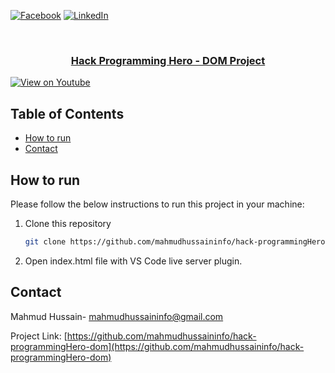 [![Facebook][facebook-shield]][facebook-url]
[![LinkedIn][linkedin-shield]][linkedin-url]

<!-- PROJECT LOGO -->
<br />
<p align="center">
  <h3 align="center"><a href="https://github.com/mahmudhussaininfo/hack-programmingHero-dom">Hack Programming Hero - DOM Project</a></h3>

[![View on Youtube](http://img.youtube.com/vi/_WuDDnZMRiE/0.jpg)](http://www.youtube.com/watch?v=_WuDDnZMRiE)

<!-- TABLE OF CONTENTS -->

## Table of Contents

- [How to run](#how-to-run)
- [Contact](#contact)

<!-- HOW TO RUN -->

## How to run

Please follow the below instructions to run this project in your machine:

1. Clone this repository
   ```sh
   git clone https://github.com/mahmudhussaininfo/hack-programmingHero-dom
   ```
2. Open index.html file with VS Code live server plugin.

<!-- CONTACT -->

## Contact

Mahmud Hussain- [mahmudhussaininfo@gmail.com](mailto:mahmudhussaininfo@gmail.com)

Project Link: [https://github.com/mahmudhussaininfo/hack-programmingHero-dom](https://github.com/mahmudhussaininfo/hack-programmingHero-dom)

<!-- MARKDOWN LINKS & IMAGES -->

[facebook-shield]: https://img.shields.io/badge/-Facebook-black.svg?style=flat-square&logo=facebook&color=555&logoColor=white
[facebook-url]: https://facebook.com/mahmudhussain76
[linkedin-shield]: https://img.shields.io/badge/-LinkedIn-black.svg?style=flat-square&logo=linkedin&colorB=555
[linkedin-url]: https://www.linkedin.com/in/mahmudhussain76/
